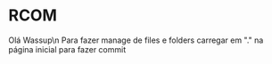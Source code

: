 # RCOM

Olá
Wassup\n
Para fazer manage de files e folders carregar em "." na página inicial para fazer commit
